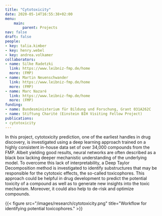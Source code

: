 ```yaml
---
title: "Cytotoxicity"
date: 2020-05-14T16:55:38+02:00
menu:
    main:
        parent: Projects
nav: false
draft: false
people:
- key: talia.kimber
- key: henry.webel
- key: andrea.volkamer
collaborators:
- name: Silke Radetzki
  link: https://www.leibniz-fmp.de/home
  more: (FMP)
- name: Martin Neuenschwander
  link: https://www.leibniz-fmp.de/home
  more: (FMP)
- name: Marc Nazaré
  link: https://www.leibniz-fmp.de/home
  more: (FMP)
funding:
- name: Bundesministerium für Bildung und Forschung, Grant 031A262C
- name: Stiftung Charité (Einstein BIH Visiting Fellow Project)
publications:
- cytotoxicity
---
```


In this project, cytotoxicity prediction, one of the earliest handles in drug discovery, is investigated using a deep learning approach trained on a highly consistent in-house data set of over 34,000 compounds from the FMP.
Albeit yielding good results, neural networks are often described as a black box lacking deeper mechanistic understanding of the underlying model. To overcome this lack of interpretability, a Deep Taylor Decomposition method is investigated to identify substructures that may be responsible for the cytotoxic effects, the so-called toxicophores. This approach could be helpful in drug development to predict the potential toxicity of a compound as well as to generate new insights into the toxic mechanism. Moreover, it could also help to de-risk and optimize compounds.

{{< figure src="/images/research/cytotoxicity.png" title="Workflow for identifying potential toxicophores." >}}


